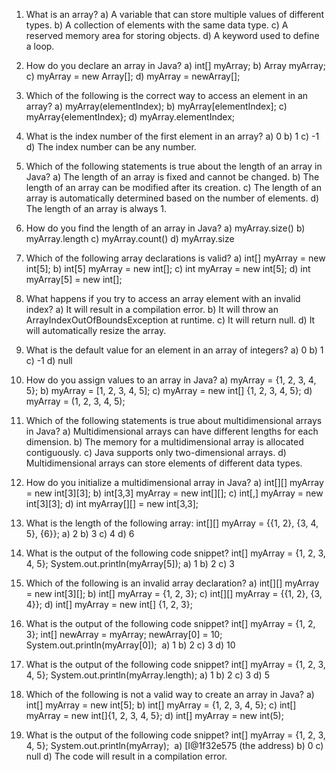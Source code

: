 1. What is an array?
   a) A variable that can store multiple values of different types.
   b) A collection of elements with the same data type.
   c) A reserved memory area for storing objects.
   d) A keyword used to define a loop.

2. How do you declare an array in Java?
   a) int[] myArray;
   b) Array myArray;
   c) myArray = new Array[];
   d) myArray = newArray[];

3. Which of the following is the correct way to access an element in an array?
   a) myArray(elementIndex);
   b) myArray[elementIndex];
   c) myArray{elementIndex};
   d) myArray.elementIndex;

4. What is the index number of the first element in an array?
   a) 0
   b) 1
   c) -1
   d) The index number can be any number.

5. Which of the following statements is true about the length of an array in Java?
   a) The length of an array is fixed and cannot be changed.
   b) The length of an array can be modified after its creation.
   c) The length of an array is automatically determined based on the number of elements.
   d) The length of an array is always 1.

6. How do you find the length of an array in Java?
   a) myArray.size()
   b) myArray.length
   c) myArray.count()
   d) myArray.size


7. Which of the following array declarations is valid?
   a) int[] myArray = new int[5];
   b) int[5] myArray = new int[];
   c) int myArray = new int[5];
   d) int myArray[5] = new int[];

8. What happens if you try to access an array element with an invalid index?
   a) It will result in a compilation error.
   b) It will throw an ArrayIndexOutOfBoundsException at runtime.
   c) It will return null.
   d) It will automatically resize the array.

9. What is the default value for an element in an array of integers?
    a) 0
    b) 1
    c) -1
    d) null


10. How do you assign values to an array in Java?
a) myArray = {1, 2, 3, 4, 5};
b) myArray = [1, 2, 3, 4, 5];
c) myArray = new int[] {1, 2, 3, 4, 5};
d) myArray = (1, 2, 3, 4, 5);


11. Which of the following statements is true about multidimensional arrays in Java?
    a) Multidimensional arrays can have different lengths for each dimension.
    b) The memory for a multidimensional array is allocated contiguously.
    c) Java supports only two-dimensional arrays.
    d) Multidimensional arrays can store elements of different data types.

12. How do you initialize a multidimensional array in Java?
    a) int[][] myArray = new int[3][3];
    b) int[3,3] myArray = new int[][];
    c) int[,] myArray = new int[3][3];
    d) int myArray[][] = new int[3,3];

13. What is the length of the following array: int[][] myArray = {{1, 2}, {3, 4, 5}, {6}};
    a) 2
    b) 3
    c) 4
    d) 6

14. What is the output of the following code snippet?
    int[] myArray = {1, 2, 3, 4, 5};
    System.out.println(myArray[5]);
    a) 1
    b) 2
    c) 3
 

15. Which of the following is an invalid array declaration?
    a) int[][] myArray = new int[3][];
    b) int[] myArray = {1, 2, 3};
    c) int[][] myArray = {{1, 2}, {3, 4}};
    d) int[] myArray = new int[] {1, 2, 3};

16. What is the output of the following code snippet? int[] myArray = {1, 2, 3}; int[] 
newArray = myArray;
newArray[0] = 10;
System.out.println(myArray[0]); 
a) 1
b) 2
c) 3
d) 10


17. What is the output of the following code snippet?
    int[] myArray = {1, 2, 3, 4, 5};
    System.out.println(myArray.length);
    a) 1
    b) 2
    c) 3
    d) 5

18. Which of the following is not a valid way to create an array in Java? a) int[] myArray = new int[5]; b) int[] myArray = {1, 2, 3, 4, 5};
c) int[] myArray = new int[]{1, 2, 3, 4, 5};
d) int[] myArray = new int(5);

19. What is the output of the following code snippet?
int[] myArray = {1, 2, 3, 4, 5};
System.out.println(myArray); 
a) [I@1f32e575 (the address)
b) 0
c) null
d) The code will result in a compilation error.



